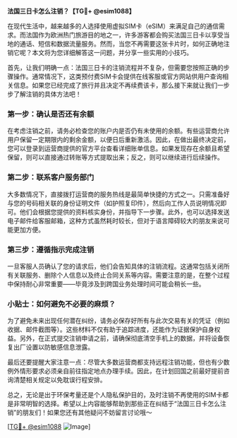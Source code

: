 **法国三日卡怎么注销？【TG💪+ @esim1088】**

在现代生活中，越来越多的人选择使用虚拟SIM卡（eSIM）来满足自己的通信需求。而法国作为欧洲热门旅游目的地之一，许多游客都会购买法国三日卡以享受当地的通话、短信和数据流量服务。然而，当您不再需要这张卡片时，如何正确地注销它呢？本文将为您详细解答这一问题，并分享一些实用的小技巧。

首先，让我们明确一点：法国三日卡的注销流程并不复杂，但需要您按照正确的步骤操作。通常情况下，这类预付费SIM卡会提供在线客服或官方网站供用户查询相关信息。如果您已经完成了旅行并且决定不再续费该卡，那么接下来就让我们一步步了解注销的具体方法吧！

### 第一步：确认是否还有余额

在考虑注销之前，请务必检查您的账户内是否仍有未使用的余额。有些运营商允许用户保留一定期限内的剩余金额，以便日后重新激活。因此，在做出最终决定前，您可以登录到运营商提供的官方平台查看详细账单信息。如果发现存在余额且希望保留，则可以直接通过转账等方式提取出来；反之，则可以继续进行后续操作。

### 第二步：联系客户服务部门

大多数情况下，直接拨打运营商的服务热线是最简单快捷的方式之一。只需准备好与您的号码相关联的身份证明文件（如护照复印件），然后向工作人员说明情况即可。他们会根据您提供的资料核实身份，并指导下一步骤。此外，也可以选择发送电子邮件给客服邮箱，这种方式虽然耗时较长，但对于语言障碍较大的朋友来说可能更加方便。

### 第三步：遵循指示完成注销

一旦客服人员确认了您的请求后，他们会告知具体的注销流程。这通常包括关闭所有关联服务、删除个人信息以及终止合同关系等内容。需要注意的是，在整个过程中保持耐心非常重要——毕竟涉及到跨国业务处理时间可能会稍长一些。

### 小贴士：如何避免不必要的麻烦？

为了避免未来出现任何潜在纠纷，请务必保存好所有与此次交易有关的凭证（例如收据、邮件截图等）。这些材料不仅有助于追踪进度，还能作为证据保护自身权益。另外，在正式提交注销申请之前，请确保彻底清空手机上的数据，并将设备恢复出厂设置以防敏感信息泄露。

最后还要提醒大家注意一点：尽管大多数运营商都支持远程注销功能，但也有少数例外情形要求必须亲自前往指定地点办理手续。因此，在计划回国之前最好提前咨询清楚相关规定以免耽误行程安排。

总之，无论是出于环保考量还是个人隐私保护目的，及时注销不再使用的SIM卡都是非常明智的选择。希望以上内容能够帮助到那些正在纠结于“法国三日卡怎么注销”的朋友们！如果您还有其他疑问不妨留言讨论哦～

[[TG💪+ @esim1088](https://t.me/s/esim1088) ![Image](https://i.postimg.cc/4NQfJmqS/Snipaste-2025-05-13-00-14-12.png)]